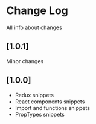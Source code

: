 # Change Log

All info about changes

## [1.0.1]
 Minor changes
 
## [1.0.0]

 - Redux snippets
 - React components snippets
 - Import and functions snippets
 - PropTypes snippets
